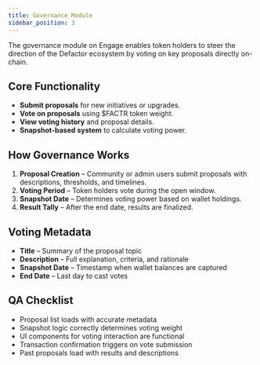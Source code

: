 ```yaml
---
title: Governance Module
sidebar_position: 3
---
```


The governance module on Engage enables token holders to steer the direction of the Defactor ecosystem by voting on key proposals directly on-chain.

## Core Functionality

- **Submit proposals** for new initiatives or upgrades.
- **Vote on proposals** using $FACTR token weight.
- **View voting history** and proposal details.
- **Snapshot-based system** to calculate voting power.

## How Governance Works

1. **Proposal Creation** – Community or admin users submit proposals with descriptions, thresholds, and timelines.
2. **Voting Period** – Token holders vote during the open window.
3. **Snapshot Date** – Determines voting power based on wallet holdings.
4. **Result Tally** – After the end date, results are finalized.

## Voting Metadata

- **Title** – Summary of the proposal topic
- **Description** – Full explanation, criteria, and rationale
- **Snapshot Date** – Timestamp when wallet balances are captured
- **End Date** – Last day to cast votes

## QA Checklist

- Proposal list loads with accurate metadata
- Snapshot logic correctly determines voting weight
- UI components for voting interaction are functional
- Transaction confirmation triggers on vote submission
- Past proposals load with results and descriptions
